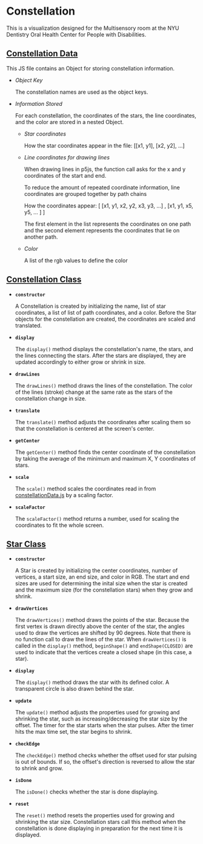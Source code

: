 # Constellation
This is a visualization designed for the Multisensory room at the NYU Dentistry Oral Health Center for People with Disabilities.

## [Constellation Data](constellationData.js)
This JS file contains an Object for storing constellation information. 

* _Object Key_

  The constellation names are used as the object keys. 

* _Information Stored_

  For each constellation, the coordinates of the stars, the line coordinates, and the color are stored in a nested Object.
    * _Star coordinates_
    
      How the star coordinates appear in the file: [[x1, y1], [x2, y2], ...]
     
    * _Line coordinates for drawing lines_
      
      When drawing lines in p5js, the function call asks for the x and y coordinates of the start and end. 
      
      To reduce the amount of repeated coordinate information, line coordinates are grouped together by path chains
      
      How the coordinates appear: [ [x1, y1, x2, y2, x3, y3, ...] , [x1, y1, x5, y5, ... ] ]
      
      The first element in the list represents the coordinates on one path and the second element represents the coordinates that lie on another path.
    * _Color_
      
      A list of the rgb values to define the color

## [Constellation Class](constellation.js)
* **`constructor`**

  A Constellation is created by initializing the name, list of star coordinates, a list of list of path coordinates, and a color. Before the Star objects for the constellation are created, the coordinates are scaled and translated. 

* **`display`**

  The `display()` method displays the constellation's name, the stars, and the lines connecting the stars. After the stars are displayed, they are updated accordingly to either grow or shrink in size. 

* **`drawLines`**

  The `drawLines()` method draws the lines of the constellation. The color of the lines (stroke) change at the same rate as the stars of the constellation change in size. 

* **`translate`**

  The `translate()` method adjusts the coordinates after scaling them so that the constellation is centered at the screen's center. 

* **`getCenter`**

  The `getCenter()` method finds the center coordinate of the constellation by taking the average of the minimum and maximum X, Y coordinates of stars. 

* **`scale`**

  The `scale()` method scales the coordinates read in from [constellationData.js](constellationData.js) by a scaling factor.

* **`scaleFactor`**

  The `scaleFactor()` method returns a number, used for scaling the coordinates to fit the whole screen. 

## [Star Class](star.js)
* **`constructor`**

  A Star is created by initializing the center coordinates, number of vertices, a start size, an end size, and color in RGB. The start and end sizes are used for determining the inital size when the star is created and the maximum size (for the constellation stars) when they grow and shrink. 

* **`drawVertices`**

  The `drawVertices()` method draws the points of the star. Because the first vertex is drawn directly above the center of the star, the angles used to draw the vertices are shifted by 90 degrees. Note that there is no function call to draw the lines of the star. When `drawVertices()` is called in the `display()` method, `beginShape()` and `endShape(CLOSED)` are used to indicate that the vertices create a closed shape (in this case, a star).

* **`display`**

  The `display()` method draws the star with its defined color. A transparent circle is also drawn behind the star.

* **`update`**

  The `update()` method adjusts the properties used for growing and shrinking the star, such as increasing/decreasing the star size by the offset. The timer for the star starts when the star pulses. After the timer hits the max time set, the star begins to shrink. 

* **`checkEdge`**

  The `checkEdge()` method checks whether the offset used for star pulsing is out of bounds. If so, the offset's direction is reversed to allow the star to shrink and grow.  

* **`isDone`**

  The `isDone()` checks whether the star is done displaying. 

* **`reset`**

  The `reset()` method resets the properties used for growing and shrinking the star size. Constellation stars call this method when the constellation is done displaying in preparation for the next time it is displayed. 
